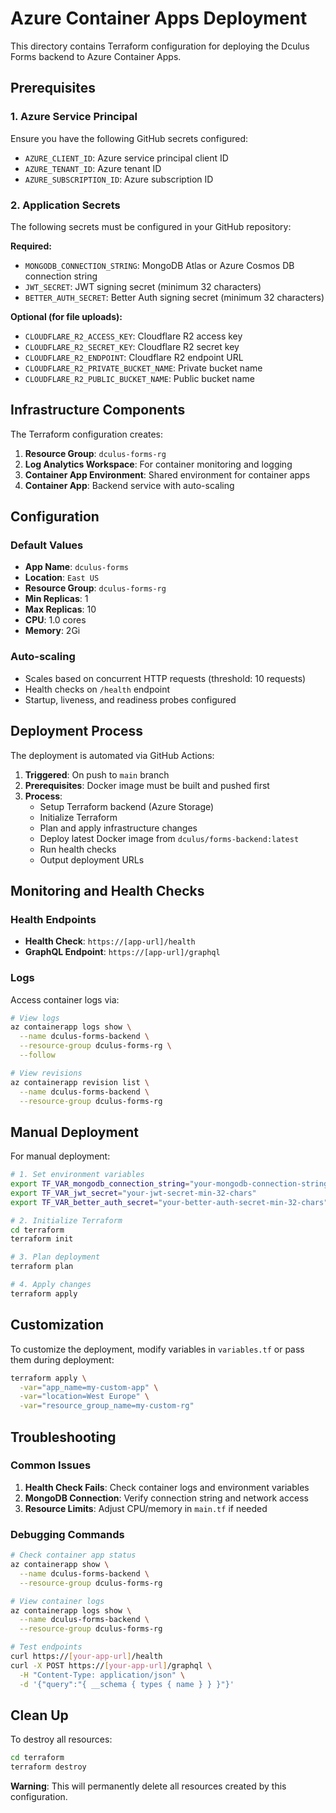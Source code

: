 # Azure Container Apps Deployment

This directory contains Terraform configuration for deploying the Dculus Forms backend to Azure Container Apps.

## Prerequisites

### 1. Azure Service Principal
Ensure you have the following GitHub secrets configured:
- `AZURE_CLIENT_ID`: Azure service principal client ID
- `AZURE_TENANT_ID`: Azure tenant ID
- `AZURE_SUBSCRIPTION_ID`: Azure subscription ID

### 2. Application Secrets
The following secrets must be configured in your GitHub repository:

**Required:**
- `MONGODB_CONNECTION_STRING`: MongoDB Atlas or Azure Cosmos DB connection string
- `JWT_SECRET`: JWT signing secret (minimum 32 characters)
- `BETTER_AUTH_SECRET`: Better Auth signing secret (minimum 32 characters)

**Optional (for file uploads):**
- `CLOUDFLARE_R2_ACCESS_KEY`: Cloudflare R2 access key
- `CLOUDFLARE_R2_SECRET_KEY`: Cloudflare R2 secret key
- `CLOUDFLARE_R2_ENDPOINT`: Cloudflare R2 endpoint URL
- `CLOUDFLARE_R2_PRIVATE_BUCKET_NAME`: Private bucket name
- `CLOUDFLARE_R2_PUBLIC_BUCKET_NAME`: Public bucket name

## Infrastructure Components

The Terraform configuration creates:

1. **Resource Group**: `dculus-forms-rg`
2. **Log Analytics Workspace**: For container monitoring and logging
3. **Container App Environment**: Shared environment for container apps
4. **Container App**: Backend service with auto-scaling

## Configuration

### Default Values
- **App Name**: `dculus-forms`
- **Location**: `East US`
- **Resource Group**: `dculus-forms-rg`
- **Min Replicas**: 1
- **Max Replicas**: 10
- **CPU**: 1.0 cores
- **Memory**: 2Gi

### Auto-scaling
- Scales based on concurrent HTTP requests (threshold: 10 requests)
- Health checks on `/health` endpoint
- Startup, liveness, and readiness probes configured

## Deployment Process

The deployment is automated via GitHub Actions:

1. **Triggered**: On push to `main` branch
2. **Prerequisites**: Docker image must be built and pushed first
3. **Process**:
   - Setup Terraform backend (Azure Storage)
   - Initialize Terraform
   - Plan and apply infrastructure changes
   - Deploy latest Docker image from `dculus/forms-backend:latest`
   - Run health checks
   - Output deployment URLs

## Monitoring and Health Checks

### Health Endpoints
- **Health Check**: `https://[app-url]/health`
- **GraphQL Endpoint**: `https://[app-url]/graphql`

### Logs
Access container logs via:
```bash
# View logs
az containerapp logs show \
  --name dculus-forms-backend \
  --resource-group dculus-forms-rg \
  --follow

# View revisions
az containerapp revision list \
  --name dculus-forms-backend \
  --resource-group dculus-forms-rg
```

## Manual Deployment

For manual deployment:

```bash
# 1. Set environment variables
export TF_VAR_mongodb_connection_string="your-mongodb-connection-string"
export TF_VAR_jwt_secret="your-jwt-secret-min-32-chars"
export TF_VAR_better_auth_secret="your-better-auth-secret-min-32-chars"

# 2. Initialize Terraform
cd terraform
terraform init

# 3. Plan deployment
terraform plan

# 4. Apply changes
terraform apply
```

## Customization

To customize the deployment, modify variables in `variables.tf` or pass them during deployment:

```bash
terraform apply \
  -var="app_name=my-custom-app" \
  -var="location=West Europe" \
  -var="resource_group_name=my-custom-rg"
```

## Troubleshooting

### Common Issues

1. **Health Check Fails**: Check container logs and environment variables
2. **MongoDB Connection**: Verify connection string and network access
3. **Resource Limits**: Adjust CPU/memory in `main.tf` if needed

### Debugging Commands
```bash
# Check container app status
az containerapp show \
  --name dculus-forms-backend \
  --resource-group dculus-forms-rg

# View container logs
az containerapp logs show \
  --name dculus-forms-backend \
  --resource-group dculus-forms-rg

# Test endpoints
curl https://[your-app-url]/health
curl -X POST https://[your-app-url]/graphql \
  -H "Content-Type: application/json" \
  -d '{"query":"{ __schema { types { name } } }"}'
```

## Clean Up

To destroy all resources:
```bash
cd terraform
terraform destroy
```

**Warning**: This will permanently delete all resources created by this configuration.